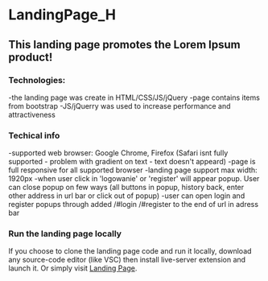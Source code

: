 # LandingPage_H

## This landing page promotes the Lorem Ipsum product!

### Technologies:

-the landing page was create in HTML/CSS/JS/jQuery
-page contains items from bootstrap
-JS/jQuerry was used to increase performance and attractiveness

### Techical info
-supported web browser: Google Chrome, Firefox (Safari isnt fully supported - problem with gradient on text - text doesn't appeard)
-page is full responsive for all supported browser
-landing page support max width: 1920px
-when user click in 'logowanie' or 'register' will appear popup. User can close popup on few ways (all buttons in popup, history back, enter other address in url bar or click out of popup)
-user can open login and register popups through added /#login /#register to the end of url in adress bar


### Run the landing page locally

If you choose to clone the landing page code and run it locally, download any source-code editor (like VSC) then install live-server extension and launch it. Or simply visit [Landing Page](https://zazulec.github.io/LandingPage_H/ "To the landing page").